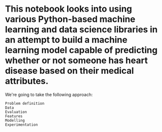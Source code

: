 # This notebook looks into using various Python-based machine learning and data science libraries in an attempt to build a machine learning model capable of predicting whether or not someone has heart disease based on their medical attributes.

We're going to take the following approach:

    Problem definition
    Data
    Evaluation
    Features
    Modelling
    Experimentation
